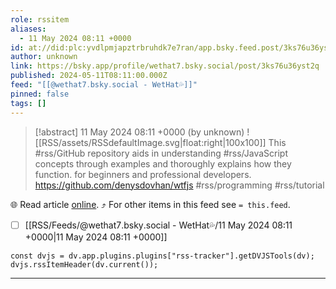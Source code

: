 ```yaml
---
role: rssitem
aliases:
  - 11 May 2024 08:11 +0000
id: at://did:plc:yvdlpmjapztrbruhdk7e7ran/app.bsky.feed.post/3ks76u36yst2q
author: unknown
link: https://bsky.app/profile/wethat7.bsky.social/post/3ks76u36yst2q
published: 2024-05-11T08:11:00.000Z
feed: "[[@wethat7․bsky․social - WetHat💦]]"
pinned: false
tags: []
---
```


> [!abstract] 11 May 2024 08:11 +0000 (by unknown)
> ![[RSS/assets/RSSdefaultImage.svg|float:right|100x100]] This #rss/GitHub repository aids in understanding #rss/JavaScript concepts through examples and thoroughly explains how they function. for beginners and professional developers. https://github.com/denysdovhan/wtfjs #rss/programming #rss/tutorial

🌐 Read article [online](https://bsky.app/profile/wethat7.bsky.social/post/3ks76u36yst2q). ⤴ For other items in this feed see `= this.feed`.

- [ ] [[RSS/Feeds/@wethat7․bsky․social - WetHat💦/11 May 2024 08꞉11 +0000|11 May 2024 08꞉11 +0000]]

~~~dataviewjs
const dvjs = dv.app.plugins.plugins["rss-tracker"].getDVJSTools(dv);
dvjs.rssItemHeader(dv.current());
~~~

- - -